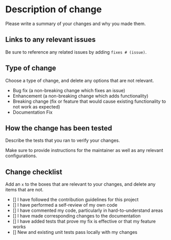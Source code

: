 # Description of change

Please write a summary of your changes and why you made them. 

## Links to any relevant issues

Be sure to reference any related issues by adding `fixes # (issue)`.

## Type of change

Choose a type of change, and delete any options that are not relevant.

- Bug fix (a non-breaking change which fixes an issue)
- Enhancement (a non-breaking change which adds functionality)
- Breaking change (fix or feature that would cause existing functionality to not work as expected)
- Documentation Fix

## How the change has been tested

Describe the tests that you ran to verify your changes.

Make sure to provide instructions for the maintainer as well as any relevant configurations.

## Change checklist

Add an `x` to the boxes that are relevant to your changes, and delete any items that are not.

- [] I have followed the contribution guidelines for this project
- [] I have performed a self-review of my own code
- [] I have commented my code, particularly in hard-to-understand areas
- [] I have made corresponding changes to the documentation
- [] I have added tests that prove my fix is effective or that my feature works
- [] New and existing unit tests pass locally with my changes
